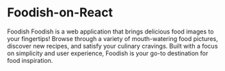 # Foodish-on-React
Foodish Foodish is a web application that brings delicious food images to your fingertips! Browse through a variety of mouth-watering food pictures, discover new recipes, and satisfy your culinary cravings. Built with a focus on simplicity and user experience, Foodish is your go-to destination for food inspiration.
